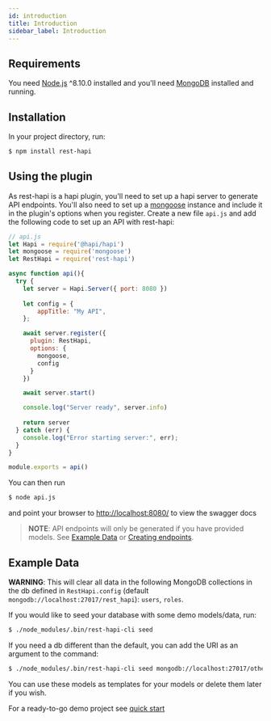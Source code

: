 ```yaml
---
id: introduction
title: Introduction
sidebar_label: Introduction
---
```


## Requirements

You need [Node.js](https://nodejs.org/en/) ^8.10.0 installed and you'll need [MongoDB](https://docs.mongodb.com/manual/installation/) installed and running.

## Installation

In your project directory, run:

```sh
$ npm install rest-hapi
```

## Using the plugin

As rest-hapi is a hapi plugin, you'll need to set up a hapi server to generate API endpoints.  You'll also need to set up a [mongoose](https://github.com/Automattic/mongoose) instance and include it in the plugin's options when you register. Create a new file ``api.js`` and add the following code to set up an API with rest-hapi:

```javascript
// api.js
let Hapi = require('@hapi/hapi')
let mongoose = require('mongoose')
let RestHapi = require('rest-hapi')

async function api(){
  try {
    let server = Hapi.Server({ port: 8080 })
    
    let config = {
        appTitle: "My API",
    };

    await server.register({
      plugin: RestHapi,
      options: {
        mongoose,
        config
      }
    })

    await server.start()

    console.log("Server ready", server.info)
    
    return server
  } catch (err) {
    console.log("Error starting server:", err);
  }
}

module.exports = api()
```
You can then run 

```sh
$ node api.js
``` 

and point your browser to [http://localhost:8080/](http://localhost:8080/) to view the swagger docs 

> **NOTE**: API endpoints will only be generated if you have provided models. See [Example Data](#example-data) or [Creating endpoints](creating-endpoints.md).


## Example Data

**WARNING**: This will clear all data in the following MongoDB collections in the db defined in ``RestHapi.config`` (default ``mongodb://localhost:27017/rest_hapi``): ``users``, ``roles``.

If you would like to seed your database with some demo models/data, run:

```sh
$ ./node_modules/.bin/rest-hapi-cli seed
```

If you need a db different than the default, you can add the URI as an argument to the command:

```sh
$ ./node_modules/.bin/rest-hapi-cli seed mongodb://localhost:27017/other_db
```

You can use these models as templates for your models or delete them later if you wish.

For a ready-to-go demo project see [quick start](quick-start.md)

